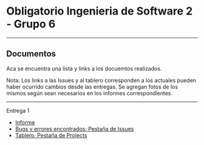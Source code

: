 # Obligatorio Ingenieria de Software 2 - Grupo 6

---

## Documentos

Aca se encuentra una lista y links a los docuemtos realizados. 

Nota: Los links a las Issues y al tablero corresponden a los actuales pueden haber ocurrido cambios desde las entregas. Se agregan fotos de los mismos según sean necesarios en los informes correspondientes. 

---

Entrega 1

- [Informe](Informe-entrega-1)
- [Bugs y errores encontrados: Pestaña de Issues](https://github.com/agustinadisiot/isa2-m7a-06/issues)
- [Tablero: Pestaña de Projects](https://github.com/agustinadisiot/isa2-m7a-06/projects/1) 
